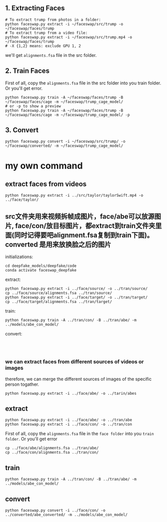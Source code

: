 ## 1. Extracting Faces
    # To extract trump from photos in a folder: 
    python faceswap.py extract -i ~/faceswap/src/trump -o ~/faceswap/faces/trump
    # To extract trump from a video file:
    python faceswap.py extract -i ~/faceswap/src/trump.mp4 -o ~/faceswap/faces/trump
    # -X {1,2} means: exclude GPU 1, 2
    
we'll get `alignments.fsa` file in the src folder. 



## 2. Train Faces
First of all, copy the `alignments.fsa` file in the src folder into you train folder. Or you'll get error.

    python faceswap.py train -A ~/faceswap/faces/trump -B ~/faceswap/faces/cage -m ~/faceswap/trump_cage_model/
    # or -p to show a preview
    python faceswap.py train -A ~/faceswap/faces/trump -B ~/faceswap/faces/cage -m ~/faceswap/trump_cage_model/ -p 
    
    
## 3. Convert

    python faceswap.py convert -i ~/faceswap/src/trump/ -o ~/faceswap/converted/ -m ~/faceswap/trump_cage_model/

    
    
# my own command

## extract faces from videos
    
    python faceswap.py extract -i ../src/taylor/taylorSwift.mp4 -o ../face/taylor/


## src文件夹用来视频拆帧成图片，face/abe可以放源图片, face/con/放目标图片，都extract到train文件夹里面(同时记得要吧alignment.fsa复制到train下面)。converted 是用来放换脸之后的图片

initializations:

    cd deepfake_models/deepfake/code
    conda activate faceswap_deepfake
    
extract:

    python faceswap.py extract -i ../face/source/ -o ../tran/source/
    cp ../face/source/alignments.fsa ../tran/source/
    python faceswap.py extract -i ../face/target/ -o ../tran/target/
    cp ../face/target/alignments.fsa ../tran/target/
    
train:

    python faceswap.py train -A ../tran/con/ -B ../tran/abe/ -m ../models/abe_con_model/
    
convert:

    
    
<br><br>    


### we can extract faces from different sources of videos or images 
therefore, we can merge the different sources of images of the specific person togather.
    
    python faceswap.py extract -i ../face/abe/ -o ../tarin/abes 

    
## extract
    python faceswap.py extract -i ../face/abe/ -o ../tran/abe
    python faceswap.py extract -i ../face/con/ -o ../tran/con
    
First of all, copy the `alignments.fsa` file in the `face folder` into you `train folder`. Or you'll get error
    
    cp ../face/abe/alignments.fsa ../tran/abe/
    cp ../face/con/alignments.fsa ../tran/con/

## train
    python faceswap.py train -A ../tran/con/ -B ../tran/abe/ -m ../models/abe_con_model/

## convert
    python faceswap.py convert -i ../face/con/ -o ../converted/abe_converted/ -m ../models/abe_con_model/
    

